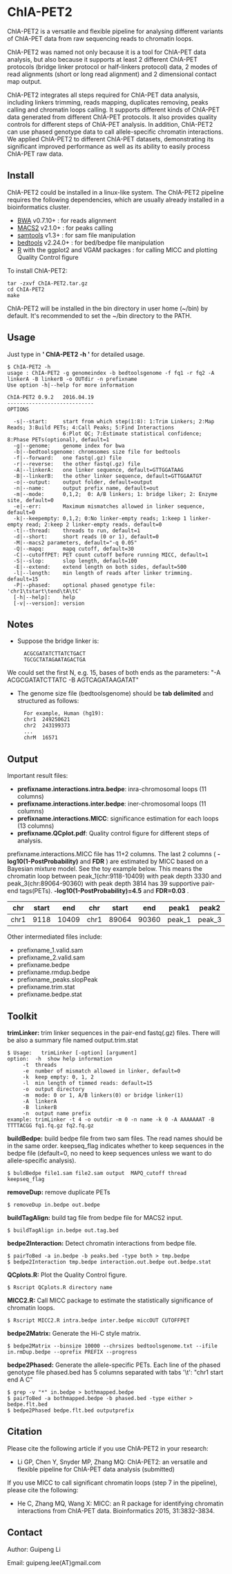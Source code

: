 ChIA-PET2
=========

ChIA-PET2 is a versatile and flexible pipeline for analysing different variants of ChIA-PET data from raw sequencing reads to chromatin loops.

ChIA-PET2 was named not only because it is a tool for ChIA-PET data analysis, but also because it supports at least 2 different ChIA-PET protocols (bridge linker protocol or half-linkers protocol) data, 2 modes of read alignments (short or long read alignment) and 2 dimensional contact map output.

ChIA-PET2 integrates all steps required for ChIA-PET data analysis, including linkers trimming, reads mapping, duplicates removing, peaks calling and chromatin loops calling. It supports different kinds of ChIA-PET data generated from different ChIA-PET protocols. It also provides quality controls for different steps of ChIA-PET analysis. In addition, ChIA-PET2 can use phased genotype data to call allele-specific chromatin interactions. We applied ChIA-PET2 to different ChIA-PET datasets, demonstrating its significant improved performance as well as its ability to easily process ChIA-PET raw data.

Install
-------

ChIA-PET2 could be installed in a linux-like system. The ChIA-PET2 pipeline requires the following dependencies, which are usually already installed in a bioinformatics cluster.

- [BWA](https://github.com/lh3/bwa) v0.7.10+ : for reads alignment
- [MACS2](https://github.com/taoliu/MACS) v2.1.0+ : for peaks calling
- [samtools](https://github.com/samtools/samtools) v1.3+ : for sam file manipulation
- [bedtools](https://github.com/arq5x/bedtools2) v2.24.0+ : for bed/bedpe file manipulation
- [R](https://www.r-project.org/) with the ggplot2 and VGAM packages : for calling MICC and plotting Quality Control figure

To install ChIA-PET2:

    tar -zxvf ChIA-PET2.tar.gz
    cd ChIA-PET2
    make

ChIA-PET2 will be installed in the bin directory in user home (~/bin) by default. It's recommended to set the ~/bin directory to the PATH.


Usage
-----

Just type in **' ChIA-PET2 -h '** for detailed usage.

    $ ChIA-PET2 -h
    usage : ChIA-PET2 -g genomeindex -b bedtoolsgenome -f fq1 -r fq2 -A linkerA -B linkerB -o OUTdir -n prefixname
    Use option -h|--help for more information

    ChIA-PET2 0.9.2   2016.04.19
    ----------------------------
    OPTIONS

      -s|--start:     start from which step(1:8): 1:Trim Linkers; 2:Map Reads; 3:Build PETs; 4:Call Peaks; 5:Find Interactions
                      6:Plot QC; 7:Estimate statistical confidence; 8:Phase PETs(optional), default=1
      -g|--genome:    genome index for bwa
      -b|--bedtoolsgenome: chromsomes size file for bedtools
      -f|--forward:   one fastq(.gz) file
      -r|--reverse:   the other fastq(.gz) file
      -A|--linkerA:   one linker sequence, default=GTTGGATAAG
      -B|--linkerB:   the other linker sequence, default=GTTGGAATGT
      -o|--output:    output folder, default=output
      -n|--name:      output prefix name, default=out
      -m|--mode:      0,1,2;  0: A/B linkers; 1: bridge liker; 2: Enzyme site, default=0
      -e|--err:       Maximum mismatches allowed in linker sequence, default=0
      -k|--keepempty: 0,1,2; 0:No linker-empty reads; 1:keep 1 linker-empty read; 2:keep 2 linker-empty reads. default=0
      -t|--thread:    threads to run, default=1
      -d|--short:     short reads (0 or 1), default=0
      -M|--macs2 parameters, default="-q 0.05"
      -Q|--mapq:      mapq cutoff, default=30
      -C|--cutoffPET: PET count cutoff before running MICC, default=1
      -S|--slop:      slop length, default=100
      -E|--extend:    extend length on both sides, default=500
      -l|--length:    min length of reads after linker trimming. default=15
      -P|--phased:    optional phased genotype file: 'chr1\tstart\tend\tA\tC'
      [-h|--help]:    help
      [-v|--version]: version


Notes
-----

- Suppose the bridge linker is:

        ACGCGATATCTTATCTGACT
        TGCGCTATAGAATAGACTGA


We could set the first N, e.g. 15, bases of both ends as the parameters: "-A ACGCGATATCTTATC -B AGTCAGATAAGATAT"

- The genome  size file (bedtoolsgenome) should be **tab delimited** and structured as follows:

        For example, Human (hg19):
        chr1  249250621
        chr2  243199373
        ...
        chrM  16571


Output
------

Important result files:

- **prefixname.interactions.intra.bedpe**: inra-chromosomal loops (11 columns)
- **prefixname.interactions.inter.bedpe**: iner-chromosomal loops (11 columns)
- **prefixname.interactions.MICC**: significance estimation for each loops (13 columns)
- **prefixname.QCplot.pdf**: Quality control figure for different steps of analysis.

prefixname.interactions.MICC file has 11+2 columns. The last 2 columns ( **-log10(1-PostProbability)** and **FDR** ) are estimated by MICC based on a Bayesian mixture model. See the toy example below. This means the chromatin loop between peak_1(chr:9118-10409) with peak depth 3330 and peak_3(chr:89064-90360) with peak depth 3814 has 39 supportive pair-end tags(PETs). **-log10(1-PostProbability)=4.5** and **FDR=0.03** .

|chr |start|end  |chr |start |end  |peak1 |peak2 |depth1|depth2|#PET|PP | FDR|
|----|-----|-----|----|------|-----|------|------|------|------|----|---|----|
|chr1|9118 |10409|chr1|89064 |90360|peak_1|peak_3|3330  |3814  |39  |4.5|0.03|


Other intermediated files include:

- prefixname_1.valid.sam
- prefixname_2.valid.sam
- prefixname.bedpe
- prefixname.rmdup.bedpe
- prefixname_peaks.slopPeak
- prefixname.trim.stat
- prefixname.bedpe.stat


Toolkit
-------
**trimLinker:** trim linker sequences in the pair-end fastq(.gz) files. There will be also a summary file named output.trim.stat

    $ Usage:   trimLinker [-option] [argument]
    option:  -h  show help information
         -t  threads
         -e  number of mismatch allowed in linker, default=0
         -k  keep empty: 0, 1, 2
         -l  min length of timmed reads: default=15
         -o  output directory
         -m  mode: 0 or 1, A/B linkers(0) or bridge linker(1)
         -A  linkerA
         -B  linkerB
         -n  output name prefix
    example: trimLinker -t 4 -o outdir -m 0 -n name -k 0 -A AAAAAAAT -B TTTTACGG fq1.fq.gz fq2.fq.gz


**buildBedpe:** build bedpe file from two sam files. The read names should be in the same order. keepseq_flag indicates whether to keep sequences in the bedpe file (default=0, no need to keep sequences unless we want to do allele-specific analysis).

    $ buldBedpe file1.sam file2.sam output  MAPQ_cutoff thread keepseq_flag


**removeDup:** remove duplicate PETs

    $ removeDup in.bedpe out.bedpe


**buildTagAlign:** build tag file from bedpe file for MACS2 input.

    $ buildTagAlign in.bedpe out.tag.bed


**bedpe2Interaction:** Detect chromatin interactions from bedpe file.

    $ pairToBed -a in.bedpe -b peaks.bed -type both > tmp.bedpe
    $ bedpe2Interaction tmp.bedpe interaction.out.bedpe out.bedpe.stat


**QCplots.R:** Plot the Quality Control figure.

    $ Rscript QCplots.R directory name


**MICC2.R:** Call MICC package to estimate the statistically significance of chromatin loops.

    $ Rscript MICC2.R intra.bedpe inter.bedpe miccOUT CUTOFFPET


**bedpe2Matrix:** Generate the Hi-C style matrix.

    $ bedpe2Matrix --binsize 10000 --chrsizes bedtoolsgenome.txt --ifile in.rmDup.bedpe --oprefix PREFIX --progress


**bedpe2Phased:** Generate the allele-specific PETs. Each line of the phased genotype file phased.bed has 5 columns separated with tabs '\t': "chr1 start end A C"

    $ grep -v "*" in.bedpe > bothmapped.bedpe
    $ pairToBed -a bothmapped.bedpe -b phased.bed -type either > bedpe.flt.bed
    $ bedpe2Phased bedpe.flt.bed outputprefix


Citation
--------

Please cite the following article if you use ChIA-PET2 in your research:

- Li GP, Chen Y, Snyder MP, Zhang MQ: ChIA-PET2: an versatile and flexible pipeline for ChIA-PET data analysis (submitted)

If you use MICC to call significant chromatin loops (step 7 in the pipeline), please cite the following:

- He C, Zhang MQ, Wang X: MICC: an R package for identifying chromatin interactions from ChIA-PET data. Bioinformatics 2015, 31:3832-3834.


Contact
-------

Author: Guipeng Li

Email:  guipeng.lee(AT)gmail.com
